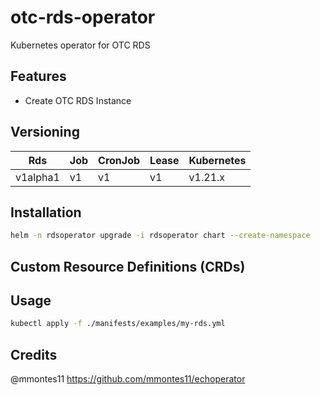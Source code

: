 # otc-rds-operator

Kubernetes operator for OTC RDS

## Features

* Create OTC RDS Instance


## Versioning 

|Rds      | Job | CronJob | Lease | Kubernetes |
|---------|-----|---------|-------|------------|
|v1alpha1 | v1  | v1      | v1    | v1.21.x    |

## Installation

```bash
helm -n rdsoperator upgrade -i rdsoperator chart --create-namespace
```

## Custom Resource Definitions (CRDs)

## Usage

```bash
kubectl apply -f ./manifests/examples/my-rds.yml
```

## Credits

@mmontes11 https://github.com/mmontes11/echoperator

